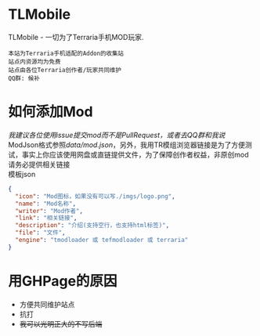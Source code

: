 # TLMobile
TLMobile - 一切为了Terraria手机MOD玩家.  
```
本站为Terraria手机适配的Addon的收集站
站点内资源均为免费
站点由各位Terraria创作者/玩家共同维护
QQ群: 候补
```

# 如何添加Mod
*我建议各位使用issue提交mod而不是PullRequest，或者去QQ群和我说*
ModJson格式参照*data/mod.json*，另外，我用TR模组浏览器链接是为了方便测试，事实上你应该使用网盘或直链提供文件，为了保障创作者权益，非原创mod请务必提供相关链接  
模板json
```json
{
  "icon": "Mod图标，如果没有可以写./imgs/logo.png",
  "name": "Mod名称",
  "writer": "Mod作者",
  "link": "相关链接",
  "description": "介绍(支持空行，也支持html标签)",
  "file": "文件",
  "engine": "tmodloader 或 tefmodloader 或 terraria"
}
```

# 用GHPage的原因
* 方便共同维护站点
* 抗打
* ~~我可以光明正大的不写后端~~